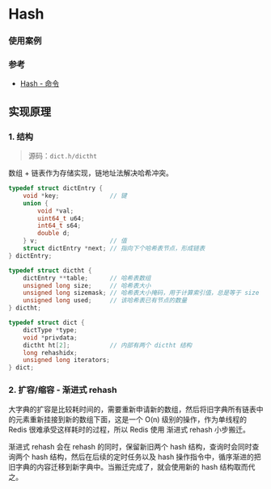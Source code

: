 # Hash









### 使用案例


### 参考
- [Hash - 命令](/docs/命令/README.md#Hash)





## 实现原理

### 1. 结构
> 源码：`dict.h/dictht`

数组 + 链表作为存储实现，链地址法解决哈希冲突。

```c
typedef struct dictEntry {
    void *key;              // 键
    union {
        void *val;
        uint64_t u64;
        int64_t s64;
        double d;
    } v;                    // 值
    struct dictEntry *next; // 指向下个哈希表节点，形成链表
} dictEntry;

typedef struct dictht {
    dictEntry **table;      // 哈希表数组
    unsigned long size;     // 哈希表大小
    unsigned long sizemask; // 哈希表大小掩码，用于计算索引值，总是等于 size - 1
    unsigned long used;     // 该哈希表已有节点的数量
} dictht;

typedef struct dict {
    dictType *type;
    void *privdata;
    dictht ht[2];           // 内部有两个 dictht 结构
    long rehashidx;
    unsigned long iterators;
} dict;
```


### 2. 扩容/缩容 - 渐进式 rehash
大字典的扩容是比较耗时间的，需要重新申请新的数组，然后将旧字典所有链表中的元素重新挂接到新的数组下面，这是一个 O(n) 级别的操作，作为单线程的 Redis 很难承受这样耗时的过程，所以 Redis 使用 渐进式 rehash 小步搬迁。

渐进式 rehash 会在 rehash 的同时，保留新旧两个 hash 结构，查询时会同时查询两个 hash 结构，然后在后续的定时任务以及 hash 操作指令中，循序渐进的把旧字典的内容迁移到新字典中。当搬迁完成了，就会使用新的 hash 结构取而代之。